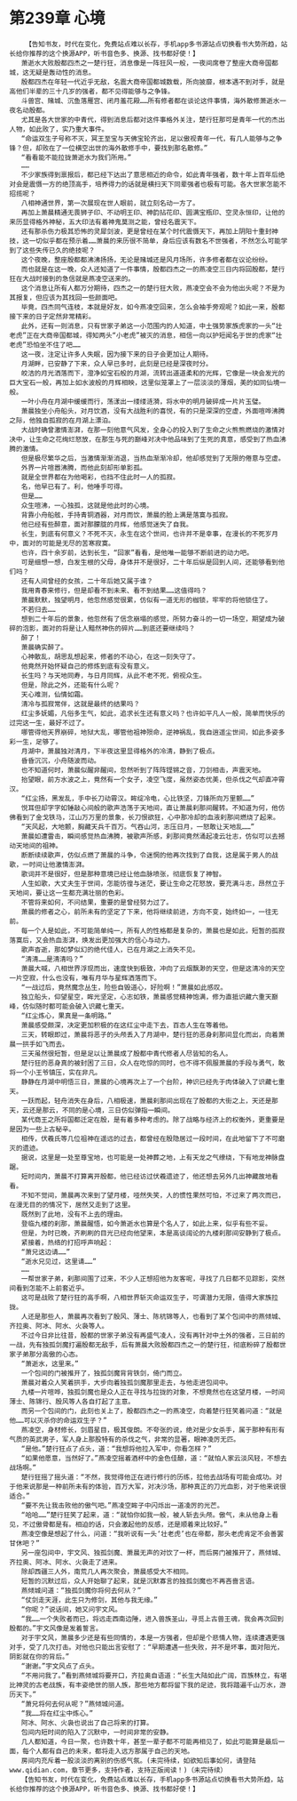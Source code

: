 # 第239章 心境
        【告知书友，时代在变化，免费站点难以长存，手机app多书源站点切换看书大势所趋，站长给你推荐的这个换源APP，听书音色多、换源、找书都好使！】
       萧逝水大败殷都四杰之一楚行狂，消息像是一阵狂风一般，一夜间席卷了整座大商帝国都城，这无疑是轰动性的消息。
       殷都四杰在年轻一代近乎无敌，名震大商帝国都城数载，所向披靡，根本遇不到对手，就是高他们半辈的三十几岁的强者，都不见得能够与之争锋。
       斗兽宫、赌城、沉鱼落雁宫、闭月羞花殿……所有修者都在谈论这件事情，海外散修萧逝水一夜名动殷都。
       尤其是各大世家的中青代，得到消息后都对这件事格外关注，楚行狂那可是青年一代的杰出人物，如此败了，实乃重大事件。
       “命运双生子号称不灭，冥王至宝与天佛宝轮齐出，足以傲视青年一代，有几人能够与之争锋？但，却败在了一位横空出世的海外散修手中，要找到那名散修。”
       “看看能不能拉拢萧逝水为我们所用。”
       ……
       不少家族得到禀报后，都已经下达出了意思相近的命令，如此青年强者，数十年上百年后绝对会是震慑一方的绝顶高手，培养得力的话就是横扫天下同辈强者也极有可能。各大世家怎能不招揽呢？
       八相神通世界，第一次展现在世人眼前，就立刻名动一方了。
       再加上萧晨精通无畏狮子印、不动明王印、神韵拈花印、圆满宝瓶印、空灵永恒印，让他的来历显得格外神秘，五大印法有着神鬼莫测之能，曾经名震天下。
       还有那杀伤力极其恐怖的灵犀剑波，更是曾经在某个时代震慑天下，再加上阴阳十重封神技，这一切似乎都在预示着……萧晨的来历很不简单，身后应该有数名不世强者，不然怎么可能学到了这些失传已久的绝技呢？
       这个夜晚，整座殷都都沸沸扬扬，无论是赌城还是风月场所，许多修者都在议论纷纷。
       而也就是在这一晚，众人还知道了一件事情，殷都四杰之一的燕凌空三日内将回殷都，楚行狂在大战时接到的急信就是燕凌空送来的。
       这个消息让所有人都万分期待，四杰之一的楚行狂大败，燕凌空会不会为他出头呢？不是为其报复，但应该为其找回一些颜面吧。
       毕竟，四杰同气连枝，本就是好友，如今燕凌空回来，怎么会袖手旁观呢？如此一来，殷都接下来的日子定然非常精彩。
       此外，还有一则消息，只有世家子弟这一小范围内的人知道，中土强势家族虎家的一头“壮老虎”正在大商帝国都城，得知两头“小老虎”被灭的消息，相信一向以护短闻名于世的虎家“壮老虎”恐怕坐不住了吧……
       这一夜，注定让许多人失眠，因为接下来的日子会更加让人期待。
       月湖畔，已安静了下来，众人早已多时，此刻是已经是深夜时分。
       皎洁的月光洒落而下，澄净如宝石般的月湖，流转出道道柔和的光辉，它像是一块会发光的巨大宝石一般，再加上如水波般的月辉相映，这里似笼罩上了一层淡淡的薄烟，美的如同仙境一般。
       一叶小舟在月湖中缓缓而行，荡漾出一缕缕涟漪，将水中的明月破碎成一片片玉璧。
       萧晨独坐小舟船头，对月饮酒，没有大战胜利的喜悦，有的只是深深的空虚，外面喧哗沸腾之际，他独自孤寂的在月湖上漂泊。
       大战时确曾激情澎湃，在那一刻他意气风发，全身心的投入到了生命之火熊熊燃烧的激情对决中，让生命之花绚烂怒放，在那生与死的巅峰对决中他品味到了生死的真意，感受到了热血沸腾的激情。
       但是极尽繁华之后，当激情渐渐消退，当热血渐渐冷却，他却感觉到了无限的倦意与空虚。
       外界一片喧嚣沸腾，而他此刻却形单影孤。
       就是全世界都在为他喝彩，也挡不住此时一人的孤寂。
       名，他早已有了。利，他唾手可得。
       但是……
       众生喧沸，一心独孤，这就是他此时的心境。
       背靠小舟船舷，手持青铜酒器，对月而饮，萧晨的脸上满是落寞与孤寂。
       他已经有些醉意，面对那朦胧的月辉，他感觉迷失了自我。
       长生，到底有何意义？不死不灭，永生在这个世间，也许并不是幸事，在漫长的不死岁月中，面对的可能是无尽的苦寒寂寞。
       也许，四十余岁前，达到长生，“回家”看看，是他唯一能够不断前进的动力吧。
       可是细想一想，白发生根的父母，身体并不是很好，二十年后纵是回到人间，还能够看到他们吗？
       还有人间曾经的女孩，二十年后她又属于谁？
       我用青春来修行，但是却看不到未来、看不到结果……这值得吗？
       萧晨默默，独望明月，他忽然感觉很累，仿似有一道无形的枷锁，牢牢的将他锁住了。
       不若归去……
       想到二十年后的景象，他忽然有了信念崩塌的感觉，所努力奋斗的一切一场空，期望成为破碎的泡影，面对的将是让人黯然神伤的碎片……到底还要继续吗？
       醉了！
       萧晨确实醉了。
       心神散乱，胡思乱想起来，修者的不动心，在这一刻失守了。
       他竟然开始怀疑自己的修炼到底有没有意义。
       长生吗？与天地同寿，与日月同辉，从此不老不死，俯视众生。
       但是，除此之外，还能有什么呢？
       天心难测，仙情如霜。
       清冷与孤寂常伴，这就是最终的结果吗？
       红尘多妩媚，凡俗多生气，如此，追求长生还有意义吗？也许如平凡人一般，简单而快乐的过完这一生，最好不过了。
       哪管得他天界崩碎，地狱大乱，哪管他祖神殒命，逆神祸乱，我自逍遥尘世间，如此多姿多彩一生，足够了。
       月湖中，萧晨独对清月，下半夜这里显得格外的冷清，静到了极点。
       昏昏沉沉，小舟随波而动。
       也不知道何时，萧晨似醒非醒间，忽然听到了阵阵铿锵之音，刀剑相击，声震天地。
       抬望眼，前方水波之上，竟然有一个女子，凌空飞度，虽然姿态优美，但杀伐之气却直冲霄汉。
       “红尘扬，黑发乱，手中长刀动霄汉。眸绽冷电，心比铁坚，刀锋所向万里颤……”
       悦耳但却字字如锤敲心间般的歌声浩荡于天地间，直让萧晨刹那间醒转。不知道为何，他仿佛看到了金戈铁马，江山万万里的景象，长刀恨欲狂，心中那冷却的血液刹那间燃烧了起来。
       “天风起，大地颤，胸藏天兵千百万。气吞山河，志压日月，一怒敢让天地乱……”
       萧晨如遭雷击，瞬间感觉热血沸腾，被歌声所感，刹那间竟然涌起凌云壮志，仿似可以去撼动天地间的祖神。
       断断续续歌声，仿似点燃了萧晨的斗争，令迷惘的他再次找到了自我，这是属于男人的战歌，一时间让他激情澎湃。
       歌词并不是很好，但是那种意境已经让他血脉喷张，彻底恢复了神智。
       人生如歌，大丈夫生于世间，怎能彷徨与迷茫，要让生命之花怒放，要充满斗志，昂然立于天地间，要让这一生都充满壮丽的色彩。
       不管将来如何，不问结果，重要的是曾经努力过了。
       萧晨的修者之心，前所未有的坚定了下来，他将继续前进，方向不变，始终如一，一往无前。
       每一个人是如此，不可能简单纯一，所有人的性格都是复杂的，萧晨也是如此，短暂的孤寂落寞后，又会热血澎湃，焕发出更加强大的信心与动力。
       歌声杳逝，那如梦似幻的绝代佳人，已在月湖之上消失不见。
       “清清……是清清吗？”
       萧晨大喊，八相世界浮现而出，速度快到极致，冲向了云烟飘渺的天空，但是这清冷的天空一片空寂，什么也没有，唯有月华与星辉洒落而下。
       “一战过后，竟然魔念丛生，险些自毁道心，好险啊！”萧晨如此感叹。
       独立船头，仰望星空，眸光坚定，心志如铁，萧晨感觉精神饱满，修为直抵识藏六重天巅峰，仿似随时都可能会破入识藏七重天。
       “红尘炼心，果真是一条明路。”
       萧晨感受颇深，决定更加积极的在这红尘中走下去，百态人生在等着他。
       三天，转眼即过，萧晨将恶子的头颅丢入了月湖中，楚行狂的恶身刹那间显化而出，向着萧晨一拱手如飞而去。
       三天虽然很短暂，但是足以让萧晨成了殷都中青代修者人尽皆知的名人。
       楚行狂的恶身真的被封困了三日，众人在吃惊的同时，也不得不佩服萧晨的手段与勇气，敢将一个小王爷镇压，实在非凡。
       静静在月湖中明悟三日，萧晨的心境再次上了一个台阶，神识已经先于肉体破入了识藏七重天。
       一跃而起，轻舟消失在身后，八相极速，萧晨刹那间出现在了殷都的大街之上，天还是那天，云还是那云，不同的是心境，三日仿似弹指一瞬间。
       某代商王之所将国都迁定在殷，是有着多种考虑的。除了战略与经济上的权衡外，更重要是是因为一些上古秘辛。
       相传，伏羲氏等几位祖神在遥远的过去，都曾经在殷隐居过一段时间，在此地留下了不可磨灭的遗迹。
       据说，这里是一处至尊宝地，也可能是一处神葬之地，上有天龙之气缭绕，下有地龙神脉盘踞。
       短时间内，萧晨不打算离开殷都，他已经访过伏羲遗迹了，他还想去另外几出神藏故地看看。
       不知不觉间，萧晨再次来到了望月楼，哑然失笑，人的惯性果然可怕，不过来了两次而已，在漫无目的的情况下，居然又走到了这里。
       既然到了此地，没有不上去的理由。
       登临九楼的刹那，萧晨醒悟，如今萧逝水也算是个名人了，如此上来，似乎有些不妥。
       但是，为时已晚，齐刷刷的目光已经向他望来，本是高谈阔论的九楼刹那间安静到了极点。
       紧接着，热络的打招呼声响起：
       “萧兄这边请……”
       “逝水兄见过，这里请……”
       ……
       一帮世家子弟，刹那间围了过来，不少人正想招他为友客呢，寻找了几日都不见踪影，突然间看到怎能不上前套近乎。
       这可是战败了楚行狂的高手啊，八相世界斩灭命运双生子，可谓潜力无限，值得大家族拉拢。
       人还是那些人，萧晨再次看到了殷风、薄士、陈杭锦等人，也看到了某个包间中的燕倾城、齐拉奥、阿冰、阿水、火袅等人。
       不过今日非比往昔，殷都的世家子弟没有再盛气凌人，没有再针对中土外的强者，三日前的一战，先有独孤剑魔打遍殷都无敌手，后有萧晨大败殷都四杰之一的楚行狂，彻底粉碎了殷都世家子弟那分高傲的心态。
       “萧逝水，这里来。”
       一个包间的门被推开了，独孤剑魔背背铁剑，倚门而立。
       萧晨对着众人笑着拱手，大步向着独孤剑魔那里走去，与他走进包间中。
       九楼一片喧哗，独孤剑魔也是众人正在寻找与拉拢的对象，不想竟然也在这望月楼，一时间薄士、陈锦行、殷风等人各自打起了主意。
       而另一个包间的门，此刻也关上了，殷都四杰之一的燕凌空，向着楚行狂笑着问道：“就是他……可以灭杀你的命运双生子？”
       燕凌空，身材修长，剑眉星目，极其俊朗。不夸张的说，绝对是少女杀手，属于那种有形有气质的英武男子，军人身上那股特有的杀伐之气，非常的显著，眼神凌厉无匹。
       “是他。”楚行狂点了点头，道：“我想将他拉入军中，你看怎样？”
       “如果他愿意，当然好了。”燕凌空摇着酒杯中的金色佳酿，道：“就怕人家云淡风轻，不想去战场啊。”
       楚行狂摇了摇头道：“不然，我觉得他正在进行修行的历练，拉他去战场有可能会成功。对于他来说那是一种前所未有的体验，百万大军，对决沙场，那种真正的刀光血影，对于他来说很适合。”
       “要不先让我击败他的傲气吧。”燕凌空眸子中闪烁出一道凌厉的光芒。
       “哈哈……”楚行狂笑了起来，道：“就怕你如我一般，被人斩去头颅。傲气，未从他身上看见，不过傲骨都是有。相迫的话，只会激起他的反感，还是顺着来比较好。”
       燕凌空像是想起了什么，问道：“我听说有一头‘壮老虎’也在帝都，那头老虎肯定不会善罢甘休吧？”
       另一座包间中，宇文风、独孤剑魔、萧晨无声的对饮了一杯，而后房门被推开了，燕倾城、齐拉奥、阿冰、阿水、火袅走了进来。
       除却西疆三人外，南荒几人再次聚会，萧晨感受大不相同。
       短暂的沉默过后，众人开始聊了起来，就是沉默寡言的独孤剑魔也不再吝啬言语。
       燕倾城问道：“独孤剑魔你将何去何从？”
       “仗剑走天涯，此生只为修剑，其他与我无缘。”
       “你呢？”说话间，她又问宇文风。
       “我……一个失败者而已，将远走西南边陲，进入兽族圣山，寻觅上古兽王魂，我会再次回到殷都的。”宇文风像是发着誓言。
       对于宇文风，萧晨多少还是有些同情的，本是一方强者，但却是个悲情人物，连续遭遇更强对手，受了几次打击。对他也只能出言安慰了：“早期遭遇一些失败，并不是坏事，面对阳光，阴影就在你的背后。”
       “谢谢。”宇文风点了点头。
       “不用问我了。”看到燕倾城将要开口，齐拉奥自语道：“长生大陆如此广阔，百族林立，有堪比神灵的古老战族，有丰姿绝世的丽人族，那些地方都将留下我的足迹，我将踏遍千山万水，游历天下。”
       “萧兄将何去何从呢？”燕倾城问道。
       “我……将在红尘中炼心。”
       阿冰、阿水、火袅也说出了自己将来的打算。
       包间内短时间的陷入了沉默中，一时间非常的安静。
       几人都知道，今日一聚，也许数十年，甚至一辈子都不可能再相见了，如此可能算是最后一面，每个人都有自己的未来，都将走入远方那属于自己的天地。
       房间内充斥着一股淡淡的离别的伤感气氛。(未完待续，如欲知后事如何，请登陆www.qidian.com，章节更多，支持作者，支持正版阅读！)（未完待续）
       【告知书友，时代在变化，免费站点难以长存，手机app多书源站点切换看书大势所趋，站长给你推荐的这个换源APP，听书音色多、换源、找书都好使！】